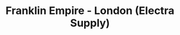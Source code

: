 ---
title: "Franklin Empire - London (Electra Supply)"
url: /london/franklin-empire-london-electra-supply/
shop: Elektrisch
---